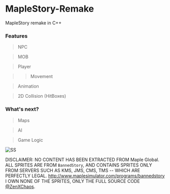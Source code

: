# MapleStory-Remake
MapleStory remake in C++

### Features

> NPC

> MOB

> Player

>> Movement

> Animation

> 2D Collision (HitBoxes)

### What's next?

> Maps

> AI

> Game Logic

![SS](https://raw.githubusercontent.com/ZenXChaos/MapleStory-Remake/master/ss/w_collision.gif)

DISCLAIMER: NO CONTENT HAS BEEN EXTRACTED FROM Maple Global. ALL SPRITES ARE FROM `BannedStory`, AND CONTAINS SPRITES ONLY FROM SERVERS SUCH AS KMS, JMS, CMS, TMS -- WHICH ARE PERFECTLY LEGAL. http://www.maplesimulator.com/programs/bannedstory
I OWN NONE OF THE SPRITES, ONLY THE FULL SOURCE CODE [@ZenXChaos](https://twitter.com/zenxchaos).